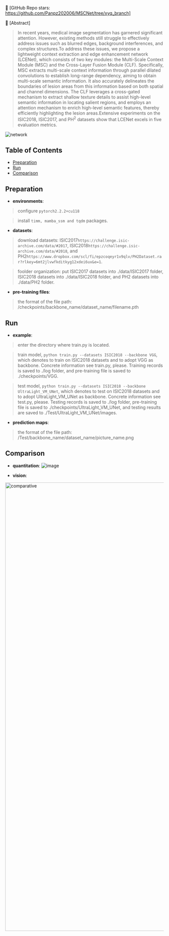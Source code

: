 👋 [GitHub Repo stars: https://github.com/Panpz202006/MSCNet/tree/xyq_branch]

👋 [Abstract]

> In recent years, medical image segmentation has garnered significant attention. However, existing methods still struggle to effectively address issues such as blurred edges, background interferences, and complex structures.To address these issues, we propose a lightweight context extraction and edge enhancement network (LCENet), which consists of two key modules: the Multi-Scale Context Module (MSC) and the Cross-Layer Fusion Module (CLF). Specifically, MSC extracts multi-scale context information through parallel dilated convolutions to establish long-range dependency, aiming to obtain multi-scale semantic information. It also accurately delineates the boundaries of lesion areas from this information based on both spatial and channel dimensions. The CLF leverages a cross-gated mechanism to extract shallow texture details to assist high-level semantic information in locating salient regions, and employs an attention mechanism to enrich high-level semantic features, thereby efficiently highlighting the lesion areas.Extensive experiments on the ISIC2018, ISIC2017, and PH$^{2}$ datasets show that LCENet excels in five evaluation metrics.

![network](https://github.com/user-attachments/assets/deeb9bdd-903c-410b-9e6b-84cbc549c848)



## Table of Contents

- [Preparation](#Preparation)
- [Run](#Run)
- [Comparison](#Comparison)


## Preparation

- **environments**: 

> configure `pytorch2.2.2+cu118` 

> install `timm, mamba_ssm and tqdm` packages.


- **datasets**: 

> download datasets: ISIC2017`https://challenge.isic-archive.com/data/#2017`, ISIC2018`https://challenge.isic-archive.com/data/#2018`, and PH2`https://www.dropbox.com/scl/fi/epzcoqeyr1v9qlv/PH2Dataset.rar?rlkey=6mt2jlvwfkditkyg12xdei6ux&e=1`.  

> foolder organization: put ISIC2017 datasets into ./data/ISIC2017 folder, ISIC2018 datasets into ./data/ISIC2018 folder, and PH2 datasets into ./data/PH2 folder.

- **pre-training files**:

> the format of the file path: /checkpoints/backbone_name/dataset_name/filename.pth

  
## Run

- **example**:

> enter the directory where train.py is located. 

> train model, `python train.py --datasets ISIC2018 --backbone VGG`, which denotes to train on ISIC2018 datasets and to adopt VGG as backbone. Concrete information see train.py, please. Training records is saved to ./log folder, and pre-training file is saved to ./checkpoints/VGG.

> test model, `python train.py --datasets ISIC2018 --backbone UltraLight_VM_UNet`, which denotes to test on ISIC2018 datasets and to adopt UltraLight_VM_UNet as backbone. Concrete information see test.py, please. Testing records is saved to ./log folder, pre-training file is saved to ./checkpoints/UltraLight_VM_UNet, and testing results are saved to ./Test/UltraLight_VM_UNet/images.

- **prediction maps**:
  
> the format of the file path:  /Test/backbone_name/dataset_name/picture_name.png

  
## Comparison

- **quantitation**:
![image](https://github.com/user-attachments/assets/db408a6a-8ecf-4f7c-8a42-2f3f2f41ba29)




- **vision**:
<img width="1422" alt="comparative" src="https://github.com/user-attachments/assets/6ddae633-2daa-45f2-b661-76bbb280bf17">

